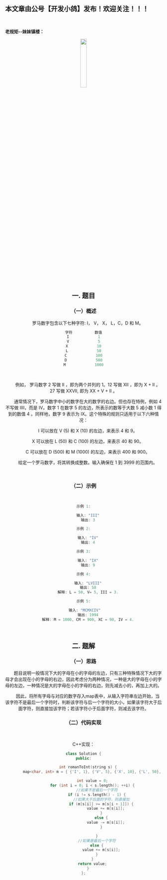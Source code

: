 ﻿## 本文章由公号【开发小鸽】发布！欢迎关注！！！
<br>

**老规矩--妹妹镇楼：**
<center>
<img src="https://img-blog.csdnimg.cn/20200721223424816.JPG"   width="20%">

## 一. 题目
### （一）概述
&nbsp;  &nbsp;  &nbsp;  &nbsp;罗马数字包含以下七种字符: I， V， X， L，C，D 和 M。

```cpp
字符          数值
I             1
V             5
X             10
L             50
C             100
D             500
M             1000
```
<br>


&nbsp;  &nbsp;  &nbsp;  &nbsp;例如， 罗马数字 2 写做 II ，即为两个并列的 1。12 写做 XII ，即为 X + II 。 27 写做  XXVII, 即为 XX + V + II 。

&nbsp;  &nbsp;  &nbsp;  &nbsp;通常情况下，罗马数字中小的数字在大的数字的右边。但也存在特例，例如 4 不写做 IIII，而是 IV。数字 1 在数字 5 的左边，所表示的数等于大数 5 减小数 1 得到的数值 4 。同样地，数字 9 表示为 IX。这个特殊的规则只适用于以下六种情况：

&nbsp;  &nbsp;  &nbsp;  &nbsp;I 可以放在 V (5) 和 X (10) 的左边，来表示 4 和 9。

&nbsp;  &nbsp;  &nbsp;  &nbsp;X 可以放在 L (50) 和 C (100) 的左边，来表示 40 和 90。 

&nbsp;  &nbsp;  &nbsp;  &nbsp;C 可以放在 D (500) 和 M (1000) 的左边，来表示 400 和 900。

&nbsp;  &nbsp;  &nbsp;  &nbsp;给定一个罗马数字，将其转换成整数。输入确保在 1 到 3999 的范围内。

<br>



### （二）示例
<br>



```cpp
示例 1:

	输入: "III"
	输出: 3

示例 2:

	输入: "IV"
	输出: 4

示例 3:

	输入: "IX"
	输出: 9

示例 4:

	输入: "LVIII"
	输出: 58
	解释: L = 50, V= 5, III = 3.

示例 5:

	输入: "MCMXCIV"	
	输出: 1994
	解释: M = 1000, CM = 900, XC = 90, IV = 4.
```

<br>

## 二. 题解
### （一）思路
&nbsp;  &nbsp;  &nbsp;  &nbsp;题目说明一般情况下大的字母在小的字母的左边，只有三种特殊情况下大的字母才会出现在小的字母的右边，因此考虑分为两种情况，一种是大的字母在小的字母的左边，一种情况是大的字母在小的字母的右边，则先减去小的，再加上大的。

&nbsp;  &nbsp;  &nbsp;  &nbsp;因此，将所有字母与对应的数字存入map表中，从输入字符串左边开始，当该字符不是最后一个字符时，判断该字符与后一个字符的大小，如果该字符大于后面字符，则直接加该字符；若该字符小于后面字符，则减去该字符。
<br>



### （二）代码实现
<br>



C++实现：

```cpp
class Solution {
public:

	int romanToInt(string s) {
		map<char, int> m = { {'I', 1}, {'V', 5}, {'X', 10}, {'L', 50}, {'C', 100}, {'D', 500}, {'M', 1000} };

		int value = 0;
		for (int i = 0; i < s.length(); ++i) {
			//如果不是最后一个字符
			if (i != s.length() - 1) {
				//如果大于后面的字符，则直接加
				if (m[s[i]] >= m[s[i + 1]]) {
					value += m[s[i]];
				}
				else {
					value -= m[s[i]];
				}

			}
			//如果是最后一个字符
			else {
				value += m[s[i]];
			}
		}
		return value;
	}
};
```

